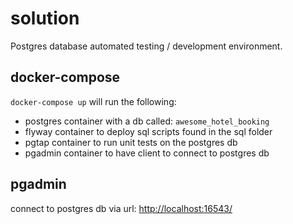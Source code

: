 # solution

Postgres database automated testing / development environment.

## docker-compose

`docker-compose up` will run the following:

- postgres container with a db called: `awesome_hotel_booking`
- flyway container to deploy sql scripts found in the sql folder
- pgtap container to run unit tests on the postgres db
- pgadmin container to have client to connect to postgres db

## pgadmin

connect to postgres db via url: [http://localhost:16543/](http://localhost:16543/)


